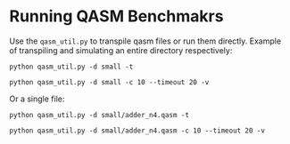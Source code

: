 # Running QASM Benchmakrs

Use the `qasm_util.py` to transpile qasm files or run them directly. Example of transpiling and simulating an entire directory respectively:


```
python qasm_util.py -d small -t 
```

```
python qasm_util.py -d small -c 10 --timeout 20 -v 
```

Or a single file:

```
python qasm_util.py -d small/adder_n4.qasm -t
```

```
python qasm_util.py -d small/adder_n4.qasm -c 10 --timeout 20 -v 
```

